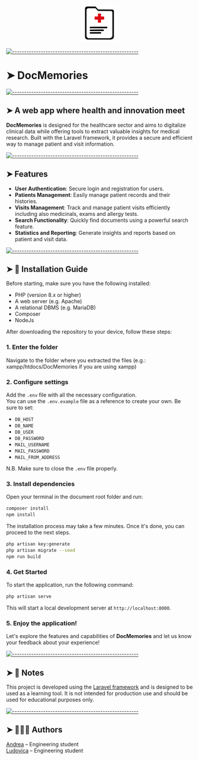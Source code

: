 


<p align="center">
<img src="https://github.com/lucucinelli/DocMemories/blob/main/public/favicon.ico" alt="Build Status" width="100" height="100">

[![-----------------------------------------------------](https://raw.githubusercontent.com/andreasbm/readme/master/assets/lines/colored.png)](#docmemories)
# ➤ DocMemories

[![-----------------------------------------------------](https://raw.githubusercontent.com/andreasbm/readme/master/assets/lines/colored.png)](#the-perfect-site-for-every-reader)

## ➤ A web app where health and innovation meet

**DocMemories** is designed for the healthcare sector and aims to digitalize clinical data while offering tools to extract valuable insights for medical research. Built with the Laravel framework, it provides a secure and efficient way to manage patient and visit information.

[![-----------------------------------------------------](https://raw.githubusercontent.com/andreasbm/readme/master/assets/lines/colored.png)](#-features)

## ➤ Features

- **User Authentication**: Secure login and registration for users.
- **Patients Management**: Easily manage patient records and their histories.
- **Visits Management**: Track and manage patient visits efficiently including also medicinals, exams and allergy tests.
- **Search Functionality**: Quickly find documents using a powerful search feature.
- **Statistics and Reporting**: Generate insights and reports based on patient and visit data.

[![-----------------------------------------------------](https://raw.githubusercontent.com/andreasbm/readme/master/assets/lines/colored.png)](#-installation-guide)

## ➤ 🚀 Installation Guide

Before starting, make sure you have the following installed:

- PHP (version 8.x or higher)
- A web server (e.g. Apache)
- A relational DBMS (e.g. MariaDB)
- Composer
- NodeJs

After downloading the repository to your device, follow these steps:

### 1. Enter the folder
Navigate to the folder where you extracted the files (e.g.: xampp/htdocs/DocMemories if you are using xampp)

### 2. Configure settings

Add the `.env` file with all the necessary configuration.<br>
You can use the `.env.example` file as a reference to create your own. Be sure to set: 
- `DB_HOST`
- `DB_NAME`
- `DB_USER`
- `DB_PASSWORD`
- `MAIL_USERNAME`
- `MAIL_PASSWORD`
- `MAIL_FROM_ADDRESS`

N.B. Make sure to close the `.env` file properly.

### 3. Install dependencies

Open your terminal in the document root folder and run:

```bash
composer install
npm install
```

The installation process may take a few minutes. Once it's done, you can proceed to the next steps.

```bash
php artisan key:generate
php artisan migrate --seed
npm run build
```
### 4. Get Started

To start the application, run the following command:

```bash
php artisan serve
```

This will start a local development server at `http://localhost:8000`.

### 5. Enjoy the application!
Let's explore the features and capabilities of **DocMemories** and let us know your feedback about your experience!

[![-----------------------------------------------------](https://raw.githubusercontent.com/andreasbm/readme/master/assets/lines/colored.png)](#-notes)

## ➤ 📝 Notes

This project is developed using the <a href="https://laravel.com/">Laravel framework</a> and is designed to be used as a learning tool. It is not intended for production use and should be used for educational purposes only.



[![-----------------------------------------------------](https://raw.githubusercontent.com/andreasbm/readme/master/assets/lines/colored.png)](#-authors)

## ➤ 👨🏻‍💻 Authors

<a href="https://github.com/AndrewCostant">Andrea</a> – Engineering student <br>
<a href="https://github.com/lucucinelli">Ludovica</a> – Engineering student <br>
